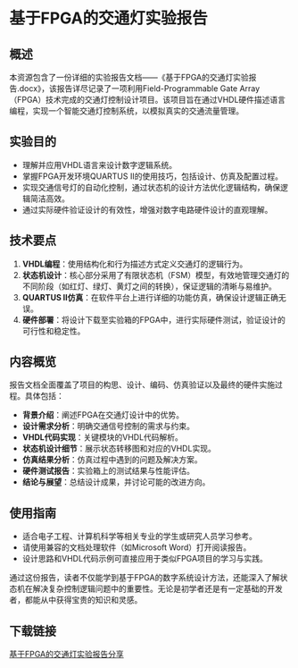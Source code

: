 # 基于FPGA的交通灯实验报告

## 概述

本资源包含了一份详细的实验报告文档——《基于FPGA的交通灯实验报告.docx》，该报告详尽记录了一项利用Field-Programmable Gate Array（FPGA）技术完成的交通灯控制设计项目。该项目旨在通过VHDL硬件描述语言编程，实现一个智能交通灯控制系统，以模拟真实的交通流量管理。

## 实验目的

- 理解并应用VHDL语言来设计数字逻辑系统。
- 掌握FPGA开发环境QUARTUS II的使用技巧，包括设计、仿真及配置过程。
- 实现交通信号灯的自动化控制，通过状态机的设计方法优化逻辑结构，确保逻辑简洁高效。
- 通过实际硬件验证设计的有效性，增强对数字电路硬件设计的直观理解。

## 技术要点

1. **VHDL编程**：使用结构化和行为描述方式定义交通灯的逻辑行为。
2. **状态机设计**：核心部分采用了有限状态机（FSM）模型，有效地管理交通灯的不同阶段（如红灯、绿灯、黄灯之间的转换），保证逻辑的清晰与易维护。
3. **QUARTUS II仿真**：在软件平台上进行详细的功能仿真，确保设计逻辑正确无误。
4. **硬件部署**：将设计下载至实验箱的FPGA中，进行实际硬件测试，验证设计的可行性和稳定性。

## 内容概览

报告文档全面覆盖了项目的构思、设计、编码、仿真验证以及最终的硬件实施过程。具体包括：

- **背景介绍**：阐述FPGA在交通灯设计中的优势。
- **设计需求分析**：明确交通信号控制的需求与约束。
- **VHDL代码实现**：关键模块的VHDL代码解析。
- **状态机设计细节**：展示状态转移图和对应的VHDL实现。
- **仿真结果分析**：仿真过程中遇到的问题及解决方案。
- **硬件测试报告**：实验箱上的测试结果与性能评估。
- **结论与展望**：总结设计成果，并讨论可能的改进方向。

## 使用指南

- 适合电子工程、计算机科学等相关专业的学生或研究人员学习参考。
- 请使用兼容的文档处理软件（如Microsoft Word）打开阅读报告。
- 设计思路和VHDL代码示例可直接应用于类似FPGA项目的学习与实践。

通过这份报告，读者不仅能学到基于FPGA的数字系统设计方法，还能深入了解状态机在解决复杂控制逻辑问题中的重要性。无论是初学者还是有一定基础的开发者，都能从中获得宝贵的知识和灵感。

## 下载链接

[基于FPGA的交通灯实验报告分享](https://pan.quark.cn/s/bbe2561b7e95)